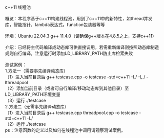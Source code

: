 c++11 线程池<br><br>
概览：本程序基于c++11构建线程池，用到了c++11中的新特性，如thread并发库，智能指针，lambda表达式，function包装器等等<br><br>
环境：Ubuntu 22.04.3   g++ 11.4.0（请确保g++版本在4.8.5之上，支持c++11）<br><br>
介绍：已经将主代码编译成动态库可供直接调用，若需重新编译则按照动态库制造规则自行编译，注意运行时添加LD_LIBRARY_PATH防止库检索失败<br><br>
测试案例：<br>
1.方法一（需要事先编译动态库）<br>
（1）进入当前目录后 g++ testcase.cpp -o testcase -std=c++11 -I./ -L./ -lthreadpool<br>
（2）添加当前目录（或者可自行编译/移动动态库到其他目录）至LD_LIBRARY_PATH环境变量<br>
（3）运行 ./testcase<br>
2.方法二（无需事先编译动态库）<br>
（1）进入当前目录后 g++ testcase.cpp threadpool.cpp -o testcase -std=c++11 -I./<br>
（2）运行 ./testcase<br>
ps：注意函数的定义以及如何在线程池中调用请观察测试案例。<br>
